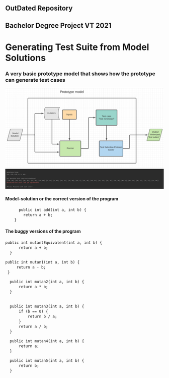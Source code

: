 ## OutDated Repository 
## Bachelor Degree Project VT 2021
# Generating Test Suite from Model Solutions
### A very basic prototype model that shows how the prototype can generate test cases

  ![Prototype model](https://github.com/rqkohistani/degreeProject/blob/main/src/prototype_model_v_1/model_Diagrams_Output/Prototypemodel.JPG)
  ![Prototype model](https://github.com/rqkohistani/degreeProject/blob/main/src/prototype_model_v_1/model_Diagrams_Output/Output1.JPG)
#### Model-solution or the correct version of the program
```
      public int add(int a, int b) {
        return a + b;
    }
```
#### The buggy versions of the program
  ```
  public int mutantEquivalent(int a, int b) {
        return a + b;
    }
  ```
   ```
 public int mutan1(int a, int b) {
        return a - b;
    }
 ```
  ```
    public int mutan2(int a, int b) {
        return a * b;
    }
 ```
  ```

    public int mutan3(int a, int b) {
        if (b == 0) {
            return b / a;
        }
        return a / b;
    }
 ```
  ```
    public int mutan4(int a, int b) {
        return a;
    }
 ```
  ```
    public int mutan5(int a, int b) {
        return b;
    }

